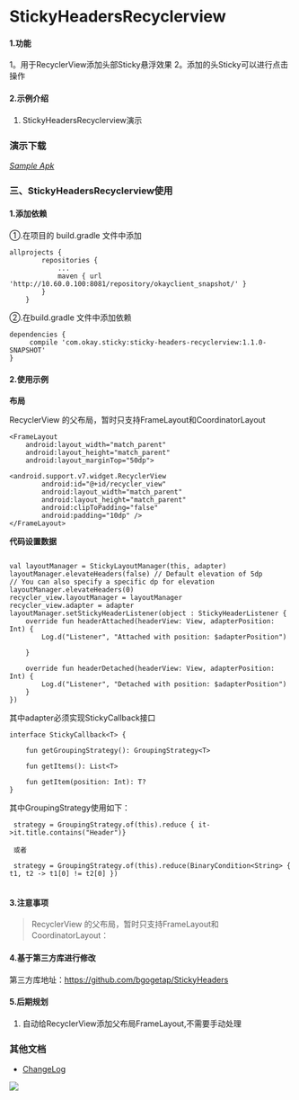 # StickyHeadersRecyclerview

#### 1.功能

1。用于RecyclerView添加头部Sticky悬浮效果
2。添加的头Sticky可以进行点击操作


#### 2.示例介绍
1. StickyHeadersRecyclerview演示


### 演示下载
[*Sample Apk*](http://git.okjiaoyu.cn/stu/stickyheadersrecyclerview/raw/master/apk/app-debug.apk)

### 三、StickyHeadersRecyclerview使用

#### 1.添加依赖

①.在项目的 build.gradle 文件中添加
```
allprojects {
		repositories {
			...
			maven { url 'http://10.60.0.100:8081/repository/okayclient_snapshot/' }
		}
	}
```
②.在build.gradle 文件中添加依赖
```
dependencies {
	 compile 'com.okay.sticky:sticky-headers-recyclerview:1.1.0-SNAPSHOT'
}
```


#### 2.使用示例
**布局**

RecyclerView 的父布局，暂时只支持FrameLayout和CoordinatorLayout

```
<FrameLayout
    android:layout_width="match_parent"
    android:layout_height="match_parent"
    android:layout_marginTop="50dp">

<android.support.v7.widget.RecyclerView
        android:id="@+id/recycler_view"
        android:layout_width="match_parent"
        android:layout_height="match_parent"
        android:clipToPadding="false"
        android:padding="10dp" />
</FrameLayout>
```
**代码设置数据**
```

val layoutManager = StickyLayoutManager(this, adapter)
layoutManager.elevateHeaders(false) // Default elevation of 5dp
// You can also specify a specific dp for elevation
layoutManager.elevateHeaders(0)
recycler_view.layoutManager = layoutManager
recycler_view.adapter = adapter
layoutManager.setStickyHeaderListener(object : StickyHeaderListener {
    override fun headerAttached(headerView: View, adapterPosition: Int) {
        Log.d("Listener", "Attached with position: $adapterPosition")
        
    }

    override fun headerDetached(headerView: View, adapterPosition: Int) {
        Log.d("Listener", "Detached with position: $adapterPosition")
    }
})

```

其中adapter必须实现StickyCallback接口

```
interface StickyCallback<T> {

    fun getGroupingStrategy(): GroupingStrategy<T>

    fun getItems(): List<T>

    fun getItem(position: Int): T?
}

```


其中GroupingStrategy使用如下：

```
 strategy = GroupingStrategy.of(this).reduce { it->it.title.contains("Header")}
 
 或者
 
 strategy = GroupingStrategy.of(this).reduce(BinaryCondition<String> { t1, t2 -> t1[0] != t2[0] })
   
```


#### 3.注意事项

> RecyclerView 的父布局，暂时只支持FrameLayout和CoordinatorLayout：


#### 4.基于第三方库进行修改

第三方库地址：https://github.com/bgogetap/StickyHeaders



#### 5.后期规划

1. 自动给RecyclerView添加父布局FrameLayout,不需要手动处理


### 其他文档
* [ChangeLog](http://git.okjiaoyu.cn/stu/stickyheadersrecyclerview/blob/master/document/CHANGE_LOG.MD)



![](http://git.okjiaoyu.cn/stu/stickyheadersrecyclerview/raw/master/image/author.png)